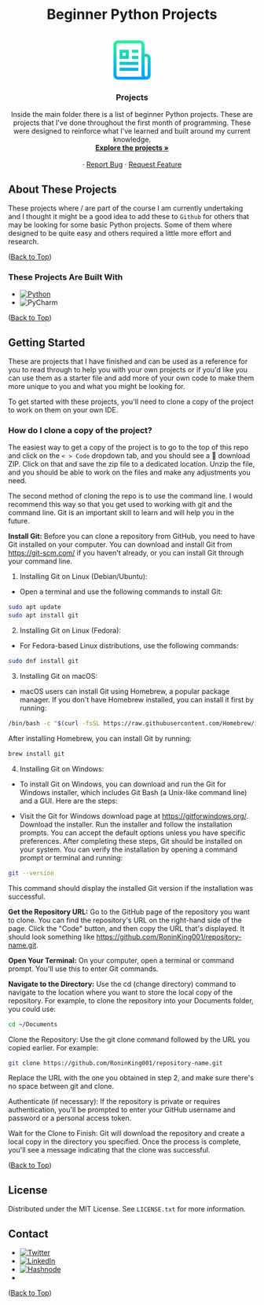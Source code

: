 <!-- Back to Top -->
<a id="back-to-top"></a>
<!-- The Header -->
<h1 align="center">Beginner Python Projects</h1>

<!-- PROJECT LOGO -->
<br />
<div align="center">
  <a href="https://github.com/github_username/repo_name">
    <img src="Images/logo.png" alt="Logo" width="80" height="80">
  </a>

<h3 align="center">Projects</h3>

  <p align="center">
    Inside the main folder there is a list of beginner Python projects. 
    These are projects that I've done throughout the first month of programming.
    These were designed to reinforce what I've learned and built around my current knowledge.
    <br />
    <a href="https://github.com/RoninKing001/Beginner_Python_Projects"><strong>Explore the projects »</strong></a>
    <br />
    <br />
    ·
    <a href="https://github.com/RoninKing001/Beginner_Python_Projects/issues">Report Bug</a>
    ·
    <a href="https://github.com/RoninKing001/Beginner_Python_Projects/issues">Request Feature</a>
  </p>
</div>



<!-- ABOUT THESE PROJECTS -->
## About These Projects

These projects where / are part of the course 
I am currently undertaking and I thought it might be a good idea to add
these to `Github` for others that may be looking for some basic Python 
projects. Some of them where designed to be quite easy and others required 
a little more effort and research. 

([Back to Top](#back-to-top))



### These Projects Are Built With

* [![Python](https://img.shields.io/badge/python-3670A0?style=for-the-badge&logo=python&logoColor=ffdd54)]()
* ![PyCharm](https://img.shields.io/badge/pycharm-143?style=for-the-badge&logo=pycharm&logoColor=black&color=black&labelColor=green)

([Back to Top](#back-to-top))



<!-- GETTING STARTED -->
## Getting Started

These are projects that I have finished and can be used as a reference for
you to read through to help you with your own projects or if you'd like you 
can use them as a starter file and add more of your own code to make them 
more unique to you and what you might be looking for. 

To get started with these projects, you'll need to clone a copy of the project
to work on them on your own IDE. 

### How do I clone a copy of the project?

The easiest way to get a copy of the project is to go to the top of this repo
and click on the `< > Code` dropdown tab, and you should see a 📁 download ZIP.
Click on that and save the zip file to a dedicated location.
Unzip the file, and you should be able to work on the files and 
make any adjustments you need. 

The second method of cloning the repo is to use the command line. I would 
recommend this way so that you get used to working with git and the command
line. Git is an important skill to learn and will help you in the future. 

<strong>Install Git:</strong> Before you can clone a repository from GitHub, 
you need to have Git installed on your computer. You can download and install 
Git from https://git-scm.com/ if you haven't already, or you can install Git
through your command line. 

1. Installing Git on Linux (Debian/Ubuntu):

* Open a terminal and use the following commands to install Git:

```bash
sudo apt update
sudo apt install git
```

2. Installing Git on Linux (Fedora):

* For Fedora-based Linux distributions, use the following commands:

```bash
sudo dnf install git
```

3. Installing Git on macOS:

* macOS users can install Git using Homebrew, a popular package manager. If you don't have Homebrew installed, you can install it first by running:

```bash
/bin/bash -c "$(curl -fsSL https://raw.githubusercontent.com/Homebrew/install/HEAD/install.sh)"
```
After installing Homebrew, you can install Git by running:

```bash
brew install git
```

4. Installing Git on Windows:

* To install Git on Windows, you can download and run the Git for Windows installer, which includes Git Bash (a Unix-like command line) and a GUI. Here are the steps:

* Visit the Git for Windows download page at https://gitforwindows.org/.
Download the installer.
Run the installer and follow the installation prompts. You can accept the default options unless you have specific preferences.
After completing these steps, Git should be installed on your system. You can verify the installation by opening a command prompt or terminal and running:

```bash
git --version
```
This command should display the installed Git version if the installation was successful.

<strong>Get the Repository URL:</strong> Go to the GitHub page of the 
repository you want to clone. You can find the repository's URL on the 
right-hand side of the page. Click the "Code" button, and then copy the URL 
that's displayed. It should look something like 
https://github.com/RoninKing001/repository-name.git.

<strong>Open Your Terminal:</strong> On your computer, open a terminal or 
command prompt. You'll use this to enter Git commands.

<strong>Navigate to the Directory:</strong> Use the cd (change directory) 
command to navigate to the location where you want to store the local copy 
of the repository. For example, to clone the repository into your Documents 
folder, you could use:

```bash
cd ~/Documents
```

Clone the Repository: Use the git clone command followed by the URL 
you copied earlier. For example:

```bash
git clone https://github.com/RoninKing001/repository-name.git
```

Replace the URL with the one you obtained in step 2, and make sure there's 
no space between git and clone.

Authenticate (if necessary): If the repository is private or requires 
authentication, you'll be prompted to enter your GitHub username and 
password or a personal access token.

Wait for the Clone to Finish: Git will download the repository and create a 
local copy in the directory you specified. Once the process is complete, 
you'll see a message indicating that the clone was successful.


([Back to Top](#back-to-top))



<!-- LICENSE -->
## License

Distributed under the MIT License. See `LICENSE.txt` for more information.

<!-- CONTACT -->
## Contact

* [![Twitter](https://img.shields.io/badge/Twitter-1D9BF0.svg?style=for-the-badge&logo=Twitter&logoColor=white)](https://twitter.com/roninking001)
* [![LinkedIn](https://img.shields.io/badge/LinkedIn-0A66C2.svg?style=for-the-badge&logo=LinkedIn&logoColor=white)](https://www.linkedin.com/in/ronin-king/)
* [![Hashnode](https://img.shields.io/badge/Hashnode-2962FF.svg?style=for-the-badge&logo=Hashnode&logoColor=white)](https://roninking.hashnode.dev/)
* 
([Back to Top](#back-to-top))




